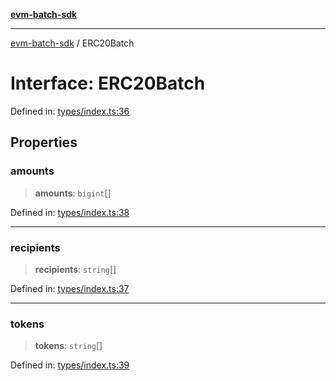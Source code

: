 [**evm-batch-sdk**](../README.md)

***

[evm-batch-sdk](../globals.md) / ERC20Batch

# Interface: ERC20Batch

Defined in: [types/index.ts:36](https://github.com/akasharora963/evm-batch-sdk/blob/194b75512cde76014240141cae8ca29b3a424770/src/types/index.ts#L36)

## Properties

### amounts

> **amounts**: `bigint`[]

Defined in: [types/index.ts:38](https://github.com/akasharora963/evm-batch-sdk/blob/194b75512cde76014240141cae8ca29b3a424770/src/types/index.ts#L38)

***

### recipients

> **recipients**: `string`[]

Defined in: [types/index.ts:37](https://github.com/akasharora963/evm-batch-sdk/blob/194b75512cde76014240141cae8ca29b3a424770/src/types/index.ts#L37)

***

### tokens

> **tokens**: `string`[]

Defined in: [types/index.ts:39](https://github.com/akasharora963/evm-batch-sdk/blob/194b75512cde76014240141cae8ca29b3a424770/src/types/index.ts#L39)
